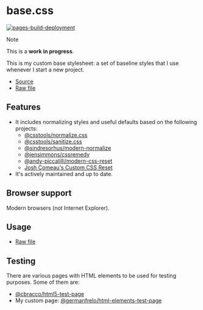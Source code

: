 # base.css

[![pages-build-deployment](https://github.com/germanfrelo/base-css-stylesheet/actions/workflows/pages/pages-build-deployment/badge.svg)](https://github.com/germanfrelo/base-css-stylesheet/actions/workflows/pages/pages-build-deployment)

> [!NOTE]
> This is a **work in progress**.

This is my custom base stylesheet: a set of baseline styles that I use whenever I start a new project.

- [Source](./base.css)
- [Raw file](https://raw.githubusercontent.com/germanfrelo/base-css-stylesheet/main/base.css)

## Features

- It includes normalizing styles and useful defaults based on the following projects:
  - [@csstools/normalize.css](https://github.com/csstools/normalize.css)
  - [@csstools/sanitize.css](https://github.com/csstools/sanitize.css)
  - [@sindresorhus/modern-normalize](https://github.com/sindresorhus/modern-normalize)
  - [@jensimmons/cssremedy](https://github.com/jensimmons/cssremedy)
  - [@andy-piccalilli/modern-css-reset](https://github.com/andy-piccalilli/modern-css-reset)
  - [Josh Comeau's Custom CSS Reset](https://www.joshwcomeau.com/css/custom-css-reset)
- It's actively maintained and up to date.

## Browser support

Modern browsers (not Internet Explorer).

## Usage

- [Raw file](https://raw.githubusercontent.com/germanfrelo/base-css-stylesheet/main/base.css)

## Testing

There are various pages with HTML elements to be used for testing purposes. Some of them are:

- [@cbracco/html5-test-page](https://github.com/cbracco/html5-test-page)
- My custom page: [@germanfrelo/html-elements-test-page](https://github.com/germanfrelo/html-elements-test-page)
